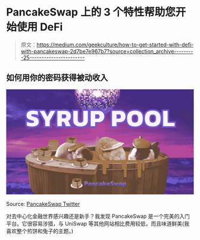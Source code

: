 # PancakeSwap 上的 3 个特性帮助您开始使用 DeFi

> 原文：<https://medium.com/geekculture/how-to-get-started-with-defi-with-pancakeswap-2d7be7e967b7?source=collection_archive---------25----------------------->

## 如何用你的密码获得被动收入

![](img/a6331f838061033ad795705644a89992.png)

Source: [PancakeSwap Twitter](https://twitter.com/PancakeSwap/)

对去中心化金融世界感兴趣还是新手？我发现 PancakeSwap 是一个完美的入门平台。它很容易涉猎，与 UniSwap 等其他网站相比费用较低，而且味道鲜美(我喜欢整个煎饼和兔子的主题。)